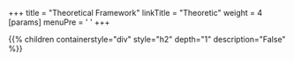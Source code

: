 +++
title = "Theoretical Framework"
linkTitle = "Theoretic"
weight = 4
[params]
  menuPre = '<i class="fa-brands fa-markdown"></i> '
+++ 


{{% children containerstyle="div" style="h2" depth="1" description="False" %}}